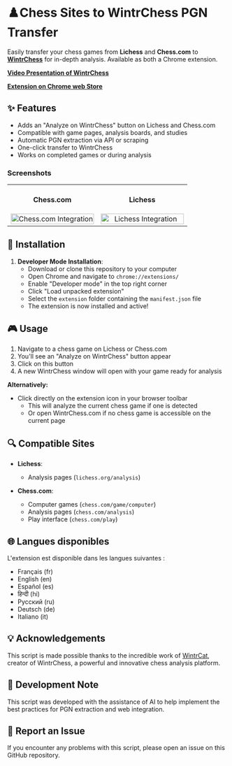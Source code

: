 # ♟️Chess Sites to WintrChess PGN Transfer

Easily transfer your chess games from **Lichess** and **Chess.com** to **[WintrChess](https://wintrchess.com/)** for in-depth analysis. Available as both a Chrome extension.

**[Video Presentation of WintrChess](https://youtu.be/rT5isX7mQds?si=6taY4ExPdrVeVkfr)**

**[Extension on Chrome web Store](https://chromewebstore.google.com/detail/chess-sites-to-wintrchess/ljjbgidgpkhjenpgpjfjidfflnelmpan?authuser=0&hl=en-GB)**

## ✨ Features

- Adds an "Analyze on WintrChess" button on Lichess and Chess.com
- Compatible with game pages, analysis boards, and studies
- Automatic PGN extraction via API or scraping
- One-click transfer to WintrChess
- Works on completed games or during analysis

### **Screenshots**

<table>
<tr>
  <td width="50%" align="center">
    <h4>Chess.com</h4>
    <img src="https://github.com/user-attachments/assets/257d8e46-e84f-4c5e-a9af-002871099326" alt="Chess.com Integration" width="100%" />
  </td>
  <td width="50%" align="center">
    <h4>Lichess</h4>
    <img src="https://github.com/user-attachments/assets/79a5b791-5a52-436f-b79b-38be54a9c027" alt="Lichess Integration" width="100%" />
  </td>
</tr>
</table>

## 🚀 Installation

1. **Developer Mode Installation**:
   - Download or clone this repository to your computer
   - Open Chrome and navigate to `chrome://extensions/`
   - Enable "Developer mode" in the top right corner
   - Click "Load unpacked extension"
   - Select the `extension` folder containing the `manifest.json` file
   - The extension is now installed and active!

## 🎮 Usage

1. Navigate to a chess game on Lichess or Chess.com
2. You'll see an "Analyze on WintrChess" button appear
3. Click on this button
4. A new WintrChess window will open with your game ready for analysis

**Alternatively:**

- Click directly on the extension icon in your browser toolbar
  - This will analyze the current chess game if one is detected
  - Or open WintrChess.com if no chess game is accessible on the current page

## 🔍 Compatible Sites

- **Lichess**:

  - Analysis pages (`lichess.org/analysis`)

- **Chess.com**:
  - Computer games (`chess.com/game/computer`)
  - Analysis pages (`chess.com/analysis`)
  - Play interface (`chess.com/play`)

## 🌐 Langues disponibles

L'extension est disponible dans les langues suivantes :

- Français (fr)
- English (en)
- Español (es)
- हिन्दी (hi)
- Русский (ru)
- Deutsch (de)
- Italiano (it)

## 💡 Acknowledgements

This script is made possible thanks to the incredible work of [WintrCat](https://wintrcat.uk/), creator of WintrChess, a powerful and innovative chess analysis platform.

## 🤖 Development Note

This script was developed with the assistance of AI to help implement the best practices for PGN extraction and web integration.

## 🐛 Report an Issue

If you encounter any problems with this script, please open an issue on this GitHub repository.
